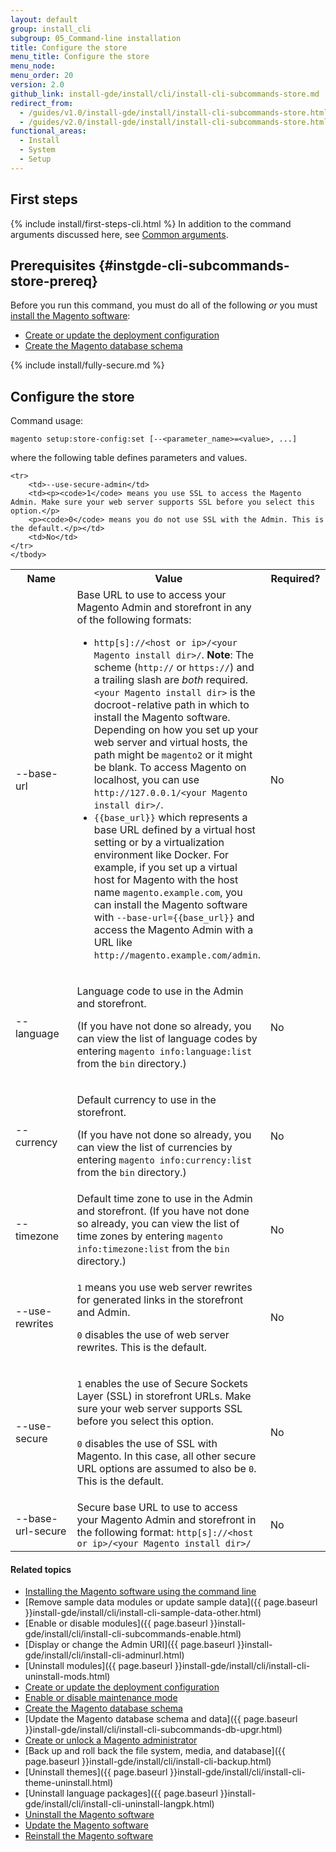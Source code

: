 ```yaml
---
layout: default
group: install_cli
subgroup: 05_Command-line installation
title: Configure the store
menu_title: Configure the store
menu_node:
menu_order: 20
version: 2.0
github_link: install-gde/install/cli/install-cli-subcommands-store.md
redirect_from:
  - /guides/v1.0/install-gde/install/install-cli-subcommands-store.html
  - /guides/v2.0/install-gde/install/install-cli-subcommands-store.html
functional_areas:
  - Install
  - System
  - Setup
---
```



<h2 id="instgde-cli-before">First steps</h2>
{% include install/first-steps-cli.html %}
In addition to the command arguments discussed here, see <a href="{{ page.baseurl }}install-gde/install/cli/install-cli-subcommands.html#instgde-cli-subcommands-common">Common arguments</a>.

## Prerequisites {#instgde-cli-subcommands-store-prereq}
Before you run this command, you must do all of the following *or* you must <a href="{{ page.baseurl }}install-gde/install/cli/install-cli-install.html">install the Magento software</a>:

*	<a href="{{ page.baseurl }}install-gde/install/cli/install-cli-subcommands-deployment.html">Create or update the deployment configuration</a>
*	<a href="{{ page.baseurl }}install-gde/install/cli/install-cli-subcommands-db.html">Create the Magento database schema</a>

{% include install/fully-secure.md %}

<h2 id="instgde-cli-storeconfig">Configure the store</h2>
Command usage:

	magento setup:store-config:set [--<parameter_name>=<value>, ...]

where the following table defines parameters and values.

<table>
	<col width="30%">
	<col width="50%">
	<col width="20%">
	<tbody>
		<tr>
			<th>Name</th>
			<th>Value</th>
			<th>Required?</th>
		</tr>
		<tr>
		<td>--base-url</td>
		<td>Base URL to use to access your Magento Admin and storefront in any of the following formats:
		<ul><li><code>http[s]://&lt;host or ip>/&lt;your Magento install dir>/</code>.
		<strong>Note</strong>: The scheme (<code>http://</code> or <code>https://</code>) and a trailing slash are <em>both</em> required.
		<code>&lt;your Magento install dir></code> is the docroot-relative path in which to install the Magento software. Depending on how you set up your web server and virtual hosts, the path might be <code>magento2</code> or it might be blank.
		To access Magento on localhost, you can use <code>http://127.0.0.1/&lt;your Magento install dir>/</code>.</li>
		<li><code>&#123;&#123;base_url&#125;&#125;</code> which represents a base URL defined by a virtual host setting or by a virtualization environment like Docker. For example, if you set up a virtual host for Magento with the host name <code>magento.example.com</code>, you can install the Magento software with <code>--base-url=&#123;&#123;base_url&#125;&#125;</code> and access the Magento Admin with a URL like <code>http://magento.example.com/admin</code>.</li></ul>		</td>
		<td>No</td>
	</tr>
	<tr>
		<td>--language</td>
		<td><p>Language code to use in the Admin and storefront.</p>
			<p>(If you have not done so already, you can view the list of language codes by entering <code>magento info:language:list</code> from the <code>bin</code> directory.)</p></td>
		<td>No</td>
	</tr>
	<tr>
		<td>--currency</td>
		<td><p>Default currency to use in the storefront.</p> 
			<p>(If you have not done so already, you can view the list of currencies by entering <code>magento info:currency:list</code> from the <code>bin</code> directory.)</p></td>
		<td>No</td>
	</tr>
	<tr>
		<td>--timezone</td>
		<td>Default time zone to use in the Admin and storefront. (If you have not done so already, you can view the list of time zones by entering <code>magento info:timezone:list</code> from the <code>bin</code> directory.)</td>
		<td>No</td>
	</tr>
	<tr>
		<td>--use-rewrites</td>
		<td><p><code>1</code> means you use web server rewrites for generated links in the storefront and Admin.</p>
		<p><code>0</code> disables the use of web server rewrites. This is the default.</p></td>
		<td>No</td>
	</tr>
	<tr>
		<td>--use-secure</td>
		<td><p><code>1</code> enables the use of Secure Sockets Layer (SSL) in storefront URLs. Make sure your web server supports SSL before you select this option.</p>
		<p><code>0</code> disables the use of SSL with Magento. In this case, all other secure URL options are assumed to also be <code>0</code>. This is the default.</p></td>
		<td>No</td>
	</tr>
	<tr>
		<td>--base-url-secure</td>
		<td>Secure base URL to use to access your Magento Admin and storefront in the following format:
		<code>http[s]://&lt;host or ip>/&lt;your Magento install dir>/</code></td>
		<td>No</td>
	</tr>

	<tr>
		<td>--use-secure-admin</td>
		<td><p><code>1</code> means you use SSL to access the Magento Admin. Make sure your web server supports SSL before you select this option.</p>
		<p><code>0</code> means you do not use SSL with the Admin. This is the default.</p></td>
		<td>No</td>
	</tr>
	</tbody>
</table>

#### Related topics

*	<a href="{{ page.baseurl }}install-gde/install/cli/install-cli-install.html">Installing the Magento software using the command line</a>
*	[Remove sample data modules or update sample data]({{ page.baseurl }}install-gde/install/cli/install-cli-sample-data-other.html)
*	[Enable or disable modules]({{ page.baseurl }}install-gde/install/cli/install-cli-subcommands-enable.html)
*	[Display or change the Admin URI]({{ page.baseurl }}install-gde/install/cli/install-cli-adminurl.html)
*	[Uninstall modules]({{ page.baseurl }}install-gde/install/cli/install-cli-uninstall-mods.html)
*	<a href="{{ page.baseurl }}install-gde/install/cli/install-cli-subcommands-deployment.html">Create or update the deployment configuration</a>
*	<a href="{{ page.baseurl }}install-gde/install/cli/install-cli-subcommands-maint.html">Enable or disable maintenance mode</a>
*	<a href="{{ page.baseurl }}install-gde/install/cli/install-cli-subcommands-db.html">Create the Magento database schema</a>
*	[Update the Magento database schema and data]({{ page.baseurl }}install-gde/install/cli/install-cli-subcommands-db-upgr.html)
*	<a href="{{ page.baseurl }}install-gde/install/cli/install-cli-subcommands-admin.html">Create or unlock a Magento administrator</a>
*	[Back up and roll back the file system, media, and database]({{ page.baseurl }}install-gde/install/cli/install-cli-backup.html)
*	[Uninstall themes]({{ page.baseurl }}install-gde/install/cli/install-cli-theme-uninstall.html)
*	[Uninstall language packages]({{ page.baseurl }}install-gde/install/cli/install-cli-uninstall-langpk.html)
*	<a href="{{ page.baseurl }}install-gde/install/cli/install-cli-uninstall.html#instgde-install-uninstall">Uninstall the Magento software</a>
*	<a href="{{ page.baseurl }}install-gde/install/cli/install-cli-uninstall.html#instgde-install-magento-update">Update the Magento software</a>
*	<a href="{{ page.baseurl }}install-gde/install/cli/install-cli-uninstall.html#instgde-install-magento-reinstall">Reinstall the Magento software</a>
